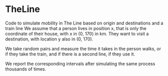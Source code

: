 # TheLine
Code to simulate mobility in The Line based on origin and destinations and a train line
We assume that a person lives in position x, that is only the coordinate of their house, with x in (0, 170) in km. They want to visit a destination, with location y also in (0, 170). 

We take random pairs and measure the time it takes in the person walks, or if they take the train, and if there is a second line, if they use it.

We report the corresponding intervals after simulating the same process thousands of times.
